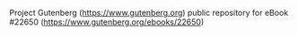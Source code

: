 Project Gutenberg (https://www.gutenberg.org) public repository for eBook #22650 (https://www.gutenberg.org/ebooks/22650)
